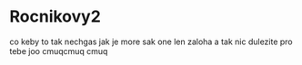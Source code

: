 ﻿# Rocnikovy2
co keby to tak nechgas jak je more sak one 
len zaloha a tak 
nic dulezite pro tebe joo 
cmuqcmuq
cmuq
